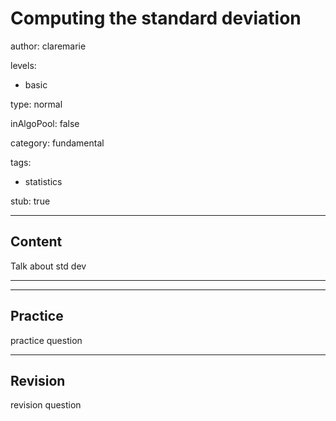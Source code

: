 # Computing the standard deviation

author: claremarie

levels:

  - basic

type: normal

inAlgoPool: false

category: fundamental

tags:

  - statistics

stub: true


---
## Content

Talk about std dev


---
---
## Practice

practice question



---
## Revision

revision question

